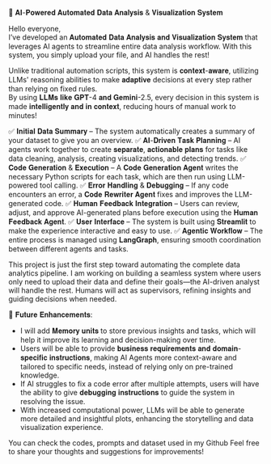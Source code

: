 🚀 𝐀𝐈-𝐏𝐨𝐰𝐞𝐫𝐞𝐝 𝐀𝐮𝐭𝐨𝐦𝐚𝐭𝐞𝐝 𝐃𝐚𝐭𝐚 𝐀𝐧𝐚𝐥𝐲𝐬𝐢𝐬 & 𝐕𝐢𝐬𝐮𝐚𝐥𝐢𝐳𝐚𝐭𝐢𝐨𝐧 𝐒𝐲𝐬𝐭𝐞𝐦 

Hello everyone,  
I’ve developed an 𝐀𝐮𝐭𝐨𝐦𝐚𝐭𝐞𝐝 𝐃𝐚𝐭𝐚 𝐀𝐧𝐚𝐥𝐲𝐬𝐢𝐬 𝐚𝐧𝐝 𝐕𝐢𝐬𝐮𝐚𝐥𝐢𝐳𝐚𝐭𝐢𝐨𝐧 𝐒𝐲𝐬𝐭𝐞𝐦 that leverages AI agents to streamline  entire data analysis workflow. With this system, you simply upload your file, and AI handles the rest!  

Unlike traditional automation scripts, this system is 𝐜𝐨𝐧𝐭𝐞𝐱𝐭-𝐚𝐰𝐚𝐫𝐞, utilizing LLMs' reasoning abilities to make 𝐚𝐝𝐚𝐩𝐭𝐢𝐯𝐞 decisions at every step rather than relying on fixed rules.  
By using 𝐋𝐋𝐌𝐬 𝐥𝐢𝐤𝐞 𝐆𝐏𝐓-4 𝐚𝐧𝐝 𝐆𝐞𝐦𝐢𝐧𝐢-2.5, every decision in this system is made 𝐢𝐧𝐭𝐞𝐥𝐥𝐢𝐠𝐞𝐧𝐭𝐥𝐲 𝐚𝐧𝐝 𝐢𝐧 𝐜𝐨𝐧𝐭𝐞𝐱𝐭, reducing hours of manual work to minutes!  

✅ 𝐈𝐧𝐢𝐭𝐢𝐚𝐥 𝐃𝐚𝐭𝐚 𝐒𝐮𝐦𝐦𝐚𝐫𝐲 – The system automatically creates a summary of your dataset to give you an overview.
✅ 𝐀𝐈-𝐃𝐫𝐢𝐯𝐞𝐧 𝐓𝐚𝐬𝐤 𝐏𝐥𝐚𝐧𝐧𝐢𝐧𝐠 – AI agents work together to create 𝐬𝐞𝐩𝐚𝐫𝐚𝐭𝐞, 𝐚𝐜𝐭𝐢𝐨𝐧𝐚𝐛𝐥𝐞 𝐩𝐥𝐚𝐧𝐬  for tasks like data cleaning, analysis, creating visualizations, and detecting trends.
✅ 𝐂𝐨𝐝𝐞 𝐆𝐞𝐧𝐞𝐫𝐚𝐭𝐢𝐨𝐧 & 𝐄𝐱𝐞𝐜𝐮𝐭𝐢𝐨𝐧 – A 𝐂𝐨𝐝𝐞 𝐆𝐞𝐧𝐞𝐫𝐚𝐭𝐢𝐨𝐧 𝐀𝐠𝐞𝐧𝐭 writes the necessary Python scripts for each task, which are then run using LLM-powered tool calling.
✅ 𝐄𝐫𝐫𝐨𝐫 𝐇𝐚𝐧𝐝𝐥𝐢𝐧𝐠 & 𝐃𝐞𝐛𝐮𝐠𝐠𝐢𝐧𝐠 – If any code encounters an error, a 𝐂𝐨𝐝𝐞 𝐑𝐞𝐰𝐫𝐢𝐭𝐞𝐫 𝐀𝐠𝐞𝐧𝐭 fixes and improves the LLM-generated code.
✅ 𝐇𝐮𝐦𝐚𝐧 𝐅𝐞𝐞𝐝𝐛𝐚𝐜𝐤 𝐈𝐧𝐭𝐞𝐠𝐫𝐚𝐭𝐢𝐨𝐧 – Users can review, adjust, and approve AI-generated plans before execution using the  𝐇𝐮𝐦𝐚𝐧 𝐅𝐞𝐞𝐝𝐛𝐚𝐜𝐤 𝐀𝐠𝐞𝐧𝐭.
✅ 𝐔𝐬𝐞𝐫 𝐈𝐧𝐭𝐞𝐫𝐟𝐚𝐜𝐞 – The system is built using 𝐒𝐭𝐫𝐞𝐚𝐦𝐥𝐢𝐭 to make the experience interactive and easy to use.
✅ 𝐀𝐠𝐞𝐧𝐭𝐢𝐜 𝐖𝐨𝐫𝐤𝐟𝐥𝐨𝐰 – The entire process is managed using 𝐋𝐚𝐧𝐠𝐆𝐫𝐚𝐩𝐡, ensuring smooth coordination between different agents and tasks.

This project is just the first step toward automating the complete data analytics pipeline. I am working on building a seamless system where users only need to upload their data and define their goals—the AI-driven analyst will handle the rest. Humans will act as supervisors, refining insights and guiding decisions when needed.  

 🔮 𝐅𝐮𝐭𝐮𝐫𝐞 𝐄𝐧𝐡𝐚𝐧𝐜𝐞𝐦𝐞𝐧𝐭𝐬: 
-  I will add 𝐌𝐞𝐦𝐨𝐫𝐲 𝐮𝐧𝐢𝐭𝐬 to store previous insights and tasks, which will help it improve its learning and decision-making over time.
- Users will be able to provide 𝐛𝐮𝐬𝐢𝐧𝐞𝐬𝐬 𝐫𝐞𝐪𝐮𝐢𝐫𝐞𝐦𝐞𝐧𝐭𝐬 𝐚𝐧𝐝 𝐝𝐨𝐦𝐚𝐢𝐧-𝐬𝐩𝐞𝐜𝐢𝐟𝐢𝐜 𝐢𝐧𝐬𝐭𝐫𝐮𝐜𝐭𝐢𝐨𝐧𝐬, making AI Agents more context-aware and tailored to specific needs, instead of relying only on pre-trained knowledge.
- If AI struggles to fix a code error after multiple attempts, users will have the ability to give 𝐝𝐞𝐛𝐮𝐠𝐠𝐢𝐧𝐠 𝐢𝐧𝐬𝐭𝐫𝐮𝐜𝐭𝐢𝐨𝐧𝐬  to guide the system in resolving the issue.
- With increased computational power, LLMs will be able to generate more detailed and insightful plots, enhancing the storytelling and data visualization experience.

You can check the codes, prompts and dataset used in my Github
Feel free to share your thoughts and suggestions for improvements!
